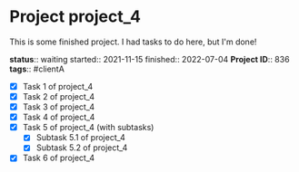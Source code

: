 
# Project project_4

This is some finished project. I had tasks to do here, but I'm done!

**status**:: waiting
started:: 2021-11-15
finished:: 2022-07-04
**Project ID**::  836
**tags**:: #clientA

- [x] Task 1 of project_4 
- [x] Task 2 of project_4 
- [x] Task 3 of project_4 
- [x] Task 4 of project_4 
- [x] Task 5 of project_4 (with subtasks)
  - [x] Subtask 5.1 of project_4 
  - [x] Subtask 5.2 of project_4 
- [x] Task 6 of project_4 